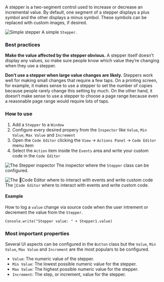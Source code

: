 A stepper is a two-segment control used to increase or decrease an incremental value. By default, one segment of a stepper displays a plus symbol and the other displays a minus symbol. These symbols can be replaced with custom images, if desired.

![Simple stepper](images/stepper1.png)
A simple `Stepper`.

### Best practices
**Make the value affected by the stepper obvious.** A stepper itself doesn’t display any values, so make sure people know which value they’re changing when they use a stepper.

**Don’t use a stepper when large value changes are likely.** Steppers work well for making small changes that require a few taps. On a printing screen, for example, it makes sense to use a stepper to set the number of copies because people rarely change this setting by much. On the other hand, it doesn’t make sense to use a stepper to choose a page range because even a reasonable page range would require lots of taps.

### How to use
1. Add a `Stepper` to a `Window`
2. Configure every desired propery from the `Inspector` like `Value`, `Min Value`, `Max Value` and `Increment`
3. Open the `Code Editor` clicking the `View` ->  `Actions Panel`  -> `Code Editor` menu item
4. Select the `Action` item inside the `Events` area and write your custom code in the `Code Editor`

![The `Stepper` inspector](images/stepper2.png)
The inspector where the `Stepper` class can be configured.

![The `Code Editor` where to interact with events and write custom code](images/stepper3.png)
The `Code Editor` where to interact with events and write custom code.

#### Example
How to log a `value` change via source code when the user intrement or decrement the value from the `Stepper`.
```
Console.write("Stepper value: " + Stepper1.value)
```

### Most important properties
Several UI aspects can be configured in the `Button` class but the `Value`, `Min Value`, `Max Value` and `Increment` are the most populars to be configured.
- `Value`: The numeric value of the stepper.
- `Min Value`: The lowest possible numeric value for the stepper.
- `Max Value`: The highest possible numeric value for the stepper.
- `Increment`: The step, or increment, value for the stepper.

